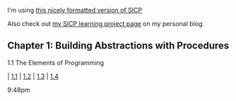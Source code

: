 
I'm using [this nicely formatted version of SICP](https://sarabander.github.io/sicp/)

Also check out [my SICP learning project page](https://blog.justinmallone.com/sicp-project/) on my personal blog.

## Chapter 1: Building Abstractions with Procedures

1.1 The Elements of Programming

| [1.1](/chapter_01/exercise-1-01) | [1.2](/chapter_01/exercise-1-02) | [1.3](/chapter_01/exercise-1-03) | [1.4](/chapter_01/exercise-1-04)

9:48pm
